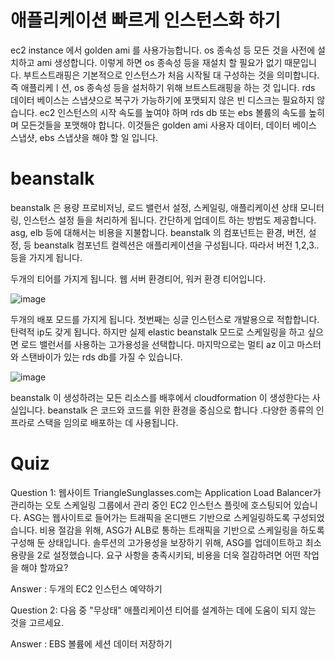# 애플리케이션 빠르게 인스턴스화 하기

ec2 instance 에서 golden ami 를 사용가능합니다. os 종속성 등 모든 것을 사전에 설치하고 ami 생성합니다. 
이렇게 하면 os 종속성 등을 재설치 할 필요가 없기 때문입니다. 부트스트래핑은 기본적으로 인스턴스가 처음 시작될 대 구성하는 것을 의미합니다. 
즉 애플리케ㅣ션, os 종속성 등을 설처하기 위해 브트스트래핑을 하는 것 입니다. rds 데이터 베이스는 스냅샷으로 복구가 가능하기에 포맷되지 않은 빈 디스크는 필요하지 않습니다. 
ec2 인스턴스의 시작 속도를 높여야 하며 rds db 또는 ebs 볼륨의 속도를 높히며 모든것들을 포맷해야 합니다. 이것들은 golden ami 사용자 데이터, 데이터 베이스 스냅샷, ebs 스냅샷을 해야 할 일 입니다. 

# beanstalk

beanstalk 은 용량 프로비저닝, 로드 밸런서 설정, 스케일링, 애플리케이션 상태 모니터링, 인스턴스 설정 들을 처리하게 됩니다. 
간단하게 업데이트 하는 방법도 제공합니다. asg, elb 등에 대해서는 비용을 지불합니다. beanstalk 의 컴포넌트는 환경, 버전, 설정, 등 beanstalk 컴포넌트 컬렉션은 애플리케이션을 구성됩니다. 따라서 버전 1,2,3.. 등을 가지게 됩니다. 

두개의 티어를 가지게 됩니다. 웹 서버 환경티어, 워커 환경 티어입니다.  

![image](https://github.com/InHeeS/Certified-AWS/assets/105423951/65f94464-aa4e-4872-bc37-8035baf6c15b)

두개의 배포 모드를 가지게 됩니다. 첫번째는 싱글 인스턴스로 개발용으로 적합합니다. 탄력적 ip도 갖게 됩니다. 하지만 실제 elastic beanstalk 모드로 스케일링을 하고 싶으면
로드 밸런서를 사용하는 고가용성을 선택합니다. 
마지막으로는 멀티 az 이고 마스터와 스탠바이가 있는 rds db를 가질 수 있습니다.  
 
![image](https://github.com/InHeeS/Certified-AWS/assets/105423951/04fe0126-48a9-45c2-b5ea-51cdd0f0e9dd)

beanstalk 이 생성하려는 모든 리소스를 배후에서 cloudformation 이 생성한다는 사실입니다.
beanstalk 은 코드와 코드를 위한 환경을 중심으로 합니다 .다양한 종류의 인프라로 스택을 임의로 배포하는 데 사용됩니다. 

# Quiz

Question 1:
웹사이트 TriangleSunglasses.com는 Application Load Balancer가 관리하는 오토 스케일링 그룹에서 관리 중인 EC2 인스턴스 플릿에 호스팅되어 있습니다. ASG는 웹사이트로 들어가는 트래픽을 온디맨드 기반으로 스케일링하도록 구성되었습니다. 비용 절감을 위해, ASG가 ALB로 통하는 트래픽을 기반으로 스케일링을 하도록 구성해 둔 상태입니다. 솔루션의 고가용성을 보장하기 위해, ASG를 업데이트하고 최소 용량을 2로 설정했습니다. 요구 사항을 충족시키되, 비용을 더욱 절감하려면 어떤 작업을 해야 할까요?

Answer : 두개의 EC2 인스턴스 예약하기 

Question 2:
다음 중 "무상태" 애플리케이션 티어를 설계하는 데에 도움이 되지 않는 것을 고르세요.

Answer : EBS 볼륨에 세션 데이터 저장하기 



